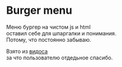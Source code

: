 # Burger menu

Меню бургер на чистом js и html  
оставил себе для шпаргалки и понимания.  
Потому, что постоянно забываю.

Взято из [видоса](https://www.youtube.com/watch?v=7teaFMUczXk)  
за что пользователю отдедьное спасибо.
